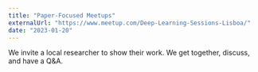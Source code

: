 ```yaml
---
title: "Paper-Focused Meetups"
externalUrl: "https://www.meetup.com/Deep-Learning-Sessions-Lisboa/"
date: "2023-01-20"
---
```


We invite a local researcher to show their work. We get together, discuss, and have a Q&A.
